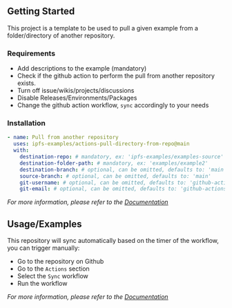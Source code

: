 ## Getting Started

This project is a template to be used to pull a given example from a folder/directory of another repository.

### Requirements

- Add descriptions to the example (mandatory)
- Check if the github action to perform the pull from another repository exists.
- Turn off issue/wikis/projects/discussions 
- Disable Releases/Environments/Packages
- Change the github action workflow, `sync` accordingly to your needs

### Installation

``` yaml
- name: Pull from another repository
  uses: ipfs-examples/actions-pull-directory-from-repo@main
  with:
    destination-repo: # mandatory, ex: 'ipfs-examples/examples-source'
    destination-folder-path: # mandatory, ex: 'examples/example2'
    destination-branch: # optional, can be omitted, defaults to: 'main'
    source-branch: # optional, can be omitted, defaults to: 'main'
    git-username: # optional, can be omitted, defaults to: 'github-actions'
    git-email: # optional, can be omitted, defaults to: 'github-actions@github.com'
```

_For more information, please refer to the [Documentation](https://github.com/ipfs-examples/actions-pull-directory-from-repo)_

## Usage/Examples

This repository will sync automatically based on the timer of the workflow, you can trigger manually:

- Go to the repository on Github
- Go to the `Actions` section
- Select the `Sync` workflow
- Run the workflow

_For more information, please refer to the [Documentation](https://docs.github.com/en/actions/managing-workflow-runs/manually-running-a-workflow)_
